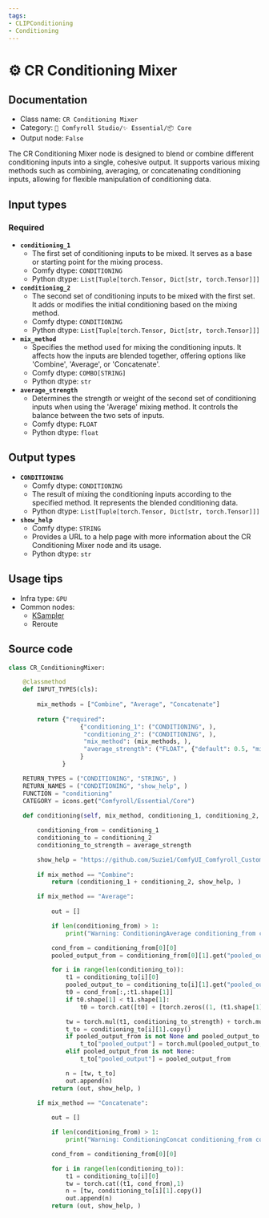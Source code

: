 ```yaml
---
tags:
- CLIPConditioning
- Conditioning
---
```


# ⚙️ CR Conditioning Mixer
## Documentation
- Class name: `CR Conditioning Mixer`
- Category: `🧩 Comfyroll Studio/✨ Essential/📦 Core`
- Output node: `False`

The CR Conditioning Mixer node is designed to blend or combine different conditioning inputs into a single, cohesive output. It supports various mixing methods such as combining, averaging, or concatenating conditioning inputs, allowing for flexible manipulation of conditioning data.
## Input types
### Required
- **`conditioning_1`**
    - The first set of conditioning inputs to be mixed. It serves as a base or starting point for the mixing process.
    - Comfy dtype: `CONDITIONING`
    - Python dtype: `List[Tuple[torch.Tensor, Dict[str, torch.Tensor]]]`
- **`conditioning_2`**
    - The second set of conditioning inputs to be mixed with the first set. It adds or modifies the initial conditioning based on the mixing method.
    - Comfy dtype: `CONDITIONING`
    - Python dtype: `List[Tuple[torch.Tensor, Dict[str, torch.Tensor]]]`
- **`mix_method`**
    - Specifies the method used for mixing the conditioning inputs. It affects how the inputs are blended together, offering options like 'Combine', 'Average', or 'Concatenate'.
    - Comfy dtype: `COMBO[STRING]`
    - Python dtype: `str`
- **`average_strength`**
    - Determines the strength or weight of the second set of conditioning inputs when using the 'Average' mixing method. It controls the balance between the two sets of inputs.
    - Comfy dtype: `FLOAT`
    - Python dtype: `float`
## Output types
- **`CONDITIONING`**
    - Comfy dtype: `CONDITIONING`
    - The result of mixing the conditioning inputs according to the specified method. It represents the blended conditioning data.
    - Python dtype: `List[Tuple[torch.Tensor, Dict[str, torch.Tensor]]]`
- **`show_help`**
    - Comfy dtype: `STRING`
    - Provides a URL to a help page with more information about the CR Conditioning Mixer node and its usage.
    - Python dtype: `str`
## Usage tips
- Infra type: `GPU`
- Common nodes:
    - [KSampler](../../Comfy/Nodes/KSampler.md)
    - Reroute



## Source code
```python
class CR_ConditioningMixer:

    @classmethod
    def INPUT_TYPES(cls):
    
        mix_methods = ["Combine", "Average", "Concatenate"]
        
        return {"required":
                    {"conditioning_1": ("CONDITIONING", ),
                     "conditioning_2": ("CONDITIONING", ),      
                     "mix_method": (mix_methods, ),
                     "average_strength": ("FLOAT", {"default": 0.5, "min": 0.0, "max": 1.0, "step": 0.01}),
                    }
               }

    RETURN_TYPES = ("CONDITIONING", "STRING", )
    RETURN_NAMES = ("CONDITIONING", "show_help", )
    FUNCTION = "conditioning"
    CATEGORY = icons.get("Comfyroll/Essential/Core")
    
    def conditioning(self, mix_method, conditioning_1, conditioning_2, average_strength):

        conditioning_from = conditioning_1
        conditioning_to = conditioning_2
        conditioning_to_strength = average_strength

        show_help = "https://github.com/Suzie1/ComfyUI_Comfyroll_CustomNodes/wiki/Core-Nodes#cr-conditioning-mixer"
    
        if mix_method == "Combine":
            return (conditioning_1 + conditioning_2, show_help, )

        if mix_method == "Average":
        
            out = []

            if len(conditioning_from) > 1:
                print("Warning: ConditioningAverage conditioning_from contains more than 1 cond, only the first one will actually be applied to conditioning_to.")

            cond_from = conditioning_from[0][0]
            pooled_output_from = conditioning_from[0][1].get("pooled_output", None)

            for i in range(len(conditioning_to)):
                t1 = conditioning_to[i][0]
                pooled_output_to = conditioning_to[i][1].get("pooled_output", pooled_output_from)
                t0 = cond_from[:,:t1.shape[1]]
                if t0.shape[1] < t1.shape[1]:
                    t0 = torch.cat([t0] + [torch.zeros((1, (t1.shape[1] - t0.shape[1]), t1.shape[2]))], dim=1)

                tw = torch.mul(t1, conditioning_to_strength) + torch.mul(t0, (1.0 - conditioning_to_strength))
                t_to = conditioning_to[i][1].copy()
                if pooled_output_from is not None and pooled_output_to is not None:
                    t_to["pooled_output"] = torch.mul(pooled_output_to, conditioning_to_strength) + torch.mul(pooled_output_from, (1.0 - conditioning_to_strength))
                elif pooled_output_from is not None:
                    t_to["pooled_output"] = pooled_output_from

                n = [tw, t_to]
                out.append(n)
            return (out, show_help, )

        if mix_method == "Concatenate":
        
            out = []

            if len(conditioning_from) > 1:
                print("Warning: ConditioningConcat conditioning_from contains more than 1 cond, only the first one will actually be applied to conditioning_to.")

            cond_from = conditioning_from[0][0]

            for i in range(len(conditioning_to)):
                t1 = conditioning_to[i][0]
                tw = torch.cat((t1, cond_from),1)
                n = [tw, conditioning_to[i][1].copy()]
                out.append(n)
            return (out, show_help, )

```
